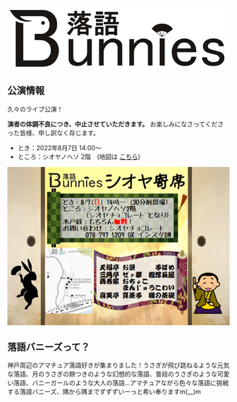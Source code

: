 ![落語バニーズ](./img/Logo.png "落語バニーズ")

## 公演情報

久々のライブ公演！

 **演者の体調不良につき、中止させていただきます。**
お楽しみになさってくださった皆様、申し訳なく存じます。

* とき：2022年8月7日 14:00〜 
* ところ：シオヤノヘソ 2階　(地図は [こちら](https://www.google.com/maps/place/%E3%80%92655-0872+%E5%85%B5%E5%BA%AB%E7%9C%8C%E7%A5%9E%E6%88%B8%E5%B8%82%E5%9E%82%E6%B0%B4%E5%8C%BA%E5%A1%A9%E5%B1%8B%E7%94%BA%EF%BC%94%E4%B8%81%E7%9B%AE%EF%BC%91%EF%BC%90%E2%88%92%EF%BC%91%EF%BC%91/@34.6373036,135.0788427,17z/data=!3m1!4b1!4m5!3m4!1s0x6000847bbd1e6ab3:0x4c6a79ad3a434b6c!8m2!3d34.6373036!4d135.0810314))

![シオヤ寄席](./img/Chirashi/ShioChoco.png "シオヤ寄席")

## 落語バニーズって？

神戸周辺のアマチュア落語好きが集まりました！うさぎが飛び跳ねるような元気な落語、月のうさぎの餅つきのような幻想的な落語、普段のうさぎのような可愛い落語、バニーガールのような大人の落語…アマチュアながら色々な落語に挑戦する落語バニーズ、隅から隅までずずずいーっと希い奉りますm(__)m
